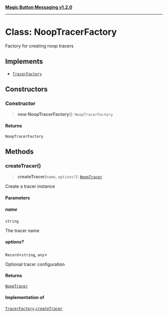 [**Magic Button Messaging v1.2.0**](../README.md)

***

# Class: NoopTracerFactory

Factory for creating noop tracers

## Implements

- [`TracerFactory`](../interfaces/TracerFactory.md)

## Constructors

### Constructor

> **new NoopTracerFactory**(): `NoopTracerFactory`

#### Returns

`NoopTracerFactory`

## Methods

### createTracer()

> **createTracer**(`name`, `options?`): [`NoopTracer`](NoopTracer.md)

Create a tracer instance

#### Parameters

##### name

`string`

The tracer name

##### options?

`Record`\<`string`, `any`\>

Optional tracer configuration

#### Returns

[`NoopTracer`](NoopTracer.md)

#### Implementation of

[`TracerFactory`](../interfaces/TracerFactory.md).[`createTracer`](../interfaces/TracerFactory.md#createtracer)
